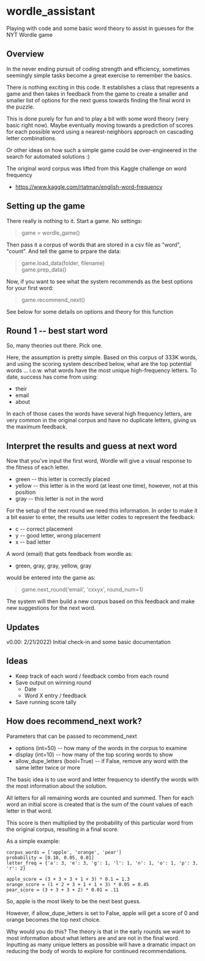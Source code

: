 # wordle_assistant
Playing with code and some basic word theory to assist in guesses for the NYT Wordle game

## Overview
In the never ending pursuit of coding strength and efficiency, sometimes seemingly simple tasks
become a great exercise to remember the basics.

There is nothing exciting in this code.  It establishes a class that represents a game and then takes
in feedback from the game to create a smaller and smaller list of options for the next guess towards
finding the final word in the puzzle.

This is done purely for fun and to play a bit with some word theory (very basic right now).  Maybe
eventually moving towards a prediction of scores for each possible word using a nearest-neighbors
approach on cascading letter combinations.

Or other ideas on how such a simple game could be over-engineered in the search for automated solutions :)

The original word corpus was lifted from this Kaggle challenge on word frequency
* https://www.kaggle.com/rtatman/english-word-frequency

## Setting up the game
There really is nothing to it.  Start a game.  No settings:
> game = wordle_game()

Then pass it a corpus of words that are stored in a csv file as "word", "count".  And tell the game
to prpare the data:
> game.load_data(folder, filename)  
> game.prep_data()

Now, if you want to see what the system recommends as the best options for your first word:
> game.recommend_next()

See below for some details on options and theory for this function

## Round 1 -- best start word
So, many theories out there.  Pick one.  

Here, the assumption is pretty simple.  Based on this corpus of 333K words, and using the scoring system
described below, what are the top potential words ... i.o.w. what words have the most unique high-frequency
letters.  To date, success has come from using:
* their
* email
* about

In each of those cases the words have several high frequency letters, are very common in the original
corpus and have no duplicate letters, giving us the maximum feedback.

## Interpret the results and guess at next word
Now that you've input the first word, Wordle will give a visual response to the fitness of each letter.
* green -- this letter is correctly placed
* yellow -- this letter is in the word (at least one time), however, not at this position
* gray -- this letter is not in the word

For the setup of the next round we need this information.  In order to make it a bit easier to enter, the
results use letter codes to represent the feedback:
* c -- correct placement
* y -- good letter, wrong placement
* x -- bad letter

A word (email) that gets feedback from wordle as:
* green, gray, gray, yellow, gray

would be entered into the game as:
> game.next_round('email', 'cxxyx', round_num=1)

The system will then build a new corpus based on this feedback and make new suggestions for the next word.

## Updates
v0.00:  2/21/2022) Initial check-in and some basic documentation

## Ideas
* Keep track of each word / feedback combo from each round
* Save output on winning round
    * Date
    * Word X entry / feedback
* Save running score tally    

## How does recommend_next work?
Parameters that can be passed to recommend_next
* options (int=50) -- how many of the words in the corpus to examine
* display (int=10) -- how many of the top scoring words to show
* allow_dupe_letters (bool=True) -- if False, remove any word with the same letter twice or more

The basic idea is to use word and letter frequency to identify the words with the most information about
the solution.

All letters for all remaining words are counted and summed.  Then for each word an initial score is created
that is the sum of the count values of each letter in that word.

This score is then multiplied by the probability of this particular word from the original corpus, resulting
in a final score.

As a simple example:  

    corpus_words = ['apple', 'orange', 'pear']
    probability = [0.10, 0.05, 0.01]
    letter_freq = {'a': 3, 'e': 3, 'g': 1, 'l': 1, 'n': 1, 'o': 1, 'p': 3, 'r': 2}

    apple_score = (3 + 3 + 3 + 1 + 3) * 0.1 = 1.3
    orange_score = (1 + 2 + 3 + 1 + 1 + 3) * 0.05 = 0.45
    pear_score = (3 + 3 + 3 + 2) * 0.01 = .11

So, apple is the most likely to be the next best guess.  

However, if allow_dupe_letters is set to False, apple will get a score of 0 and orange becomes the top
next choice.  

Why would you do this?  The theory is that in the early rounds we want to most information about what letters
are and are not in the final word.  Inputting as many unique letters as possible will have a dramatic impact
on reducing the body of words to explore for continued recommendations.